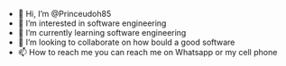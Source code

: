 - 👋 Hi, I’m @Princeudoh85
- 👀 I’m interested in software engineering 
- 🌱 I’m currently learning software engineering 
- 💞️ I’m looking to collaborate on how bould a good software 
- 📫 How to reach me you can reach me on Whatsapp or my cell phone

<!---
Princeudoh85/Princeudoh85 is a ✨ special ✨ repository because its `README.md` (this file) appears on your GitHub profile.
You can click the Preview link to take a look at your changes.
--->
